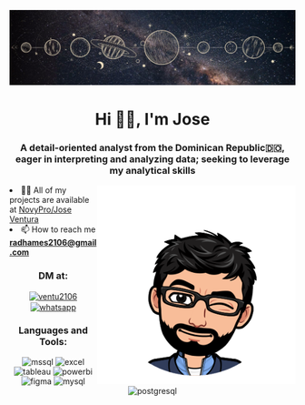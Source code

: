 ![MasterHead](https://github.com/radha2106/radha2106/blob/main/Profile%20banner%20-%201.png)

<h1 align="center">Hi 👋😎, I'm Jose</h1>
<h3 align="center">A detail-oriented analyst from the Dominican Republic🇩🇴, eager in interpreting and analyzing data; seeking to leverage my analytical skills </h3>
<img align="right" alt="Coding" width="350" src="https://github.com/radha2106/radha2106/blob/main/4824f0a65609cc143753dba9ff9327cc5c221395952d866a7b19402e050faa69.0.png"

- 👨‍💻 All of my projects are available at [NovyPro/Jose Ventura](https://www.novypro.com/profile_projects/joseventura)
- 📫 How to reach me **radhames2106@gmail.com**

<h3 align="center">DM at:</h3>
<p align="center">
<a href="https://instagram.com/ventu2106" target="blank"><img align="center" src="https://www.svgrepo.com/show/452229/instagram-1.svg" alt="ventu2106" height="40" width="40" /></a>
<a href="http://Wa.me/+18294461993" target="blank"><img align="center" src="https://www.svgrepo.com/show/475692/whatsapp-color.svg" alt="whatsapp" height="40" width="40" /></a>
</p>

<h3 align="center">Languages and Tools:</h3>
<p align="center"> 
<img src="https://www.svgrepo.com/show/303229/microsoft-sql-server-logo.svg" alt="mssql" width="40" height="40"/>
<img src="https://www.svgrepo.com/show/373589/excel.svg" alt="excel" width="40" height="40"/>
<img src="https://www.svgrepo.com/show/354428/tableau-icon.svg" alt="tableau" width="40" height="40"/>
<img src="https://upload.wikimedia.org/wikipedia/commons/c/cf/New_Power_BI_Logo.svg" alt="powerbi" width="40" height="40"/>
<img src="https://www.svgrepo.com/show/452202/figma.svg" alt="figma" width="40" height="40"/> 
<img src="https://www.svgrepo.com/show/354099/mysql.svg" alt="mysql" width="40" height="40"/> 
<img src="https://www.svgrepo.com/show/373965/pgsql.svg" alt="postgresql" width="40" height="40"/> </p>
